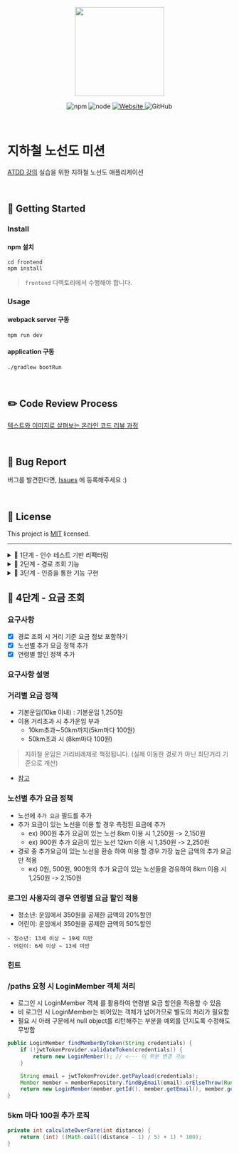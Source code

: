 <p align="center">
    <img width="200px;" src="https://raw.githubusercontent.com/woowacourse/atdd-subway-admin-frontend/master/images/main_logo.png"/>
</p>
<p align="center">
  <img alt="npm" src="https://img.shields.io/badge/npm-6.14.15-blue">
  <img alt="node" src="https://img.shields.io/badge/node-14.18.2-blue">
  <a href="https://edu.nextstep.camp/c/R89PYi5H" alt="nextstep atdd">
    <img alt="Website" src="https://img.shields.io/website?url=https%3A%2F%2Fedu.nextstep.camp%2Fc%2FR89PYi5H">
  </a>
  <img alt="GitHub" src="https://img.shields.io/github/license/next-step/atdd-subway-admin">
</p>

<br>

# 지하철 노선도 미션
[ATDD 강의](https://edu.nextstep.camp/c/R89PYi5H) 실습을 위한 지하철 노선도 애플리케이션

<br>

## 🚀 Getting Started

### Install
#### npm 설치
```
cd frontend
npm install
```
> `frontend` 디렉토리에서 수행해야 합니다.

### Usage
#### webpack server 구동
```
npm run dev
```
#### application 구동
```
./gradlew bootRun
```
<br>

## ✏️ Code Review Process
[텍스트와 이미지로 살펴보는 온라인 코드 리뷰 과정](https://github.com/next-step/nextstep-docs/tree/master/codereview)

<br>

## 🐞 Bug Report

버그를 발견한다면, [Issues](https://github.com/next-step/atdd-subway-service/issues) 에 등록해주세요 :)

<br>

## 📝 License

This project is [MIT](https://github.com/next-step/atdd-subway-service/blob/master/LICENSE.md) licensed.

---

<details>
	<summary>🚀 1단계 - 인수 테스트 기반 리팩터링</summary>

## 🚀 1단계 - 인수 테스트 기반 리팩터링
### 요구사항
- [x] LineService 리팩터링
- [x] (선택) LineSectionAcceptanceTest 리팩터링
</details>

<details>
	<summary>🚀 2단계 - 경로 조회 기능</summary>

## 🚀 2단계 - 경로 조회 기능
### 요구사항
- [x] 최단 경로 조회 인수 테스트 만들기
- [x] 최단 경로 조회 기능 구현하기

### 힌트
#### 최단 경로 라이브러리
+ jgrapht 라이브러리를 활용하면 간편하게 최단거리를 조회할 수 있음
+ 정점(vertext)과 간선(edge), 그리고 가중치 개념을 이용
  + 정점: 지하철역(Station)
  + 간선: 지하철역 연결정보(Section)
  + 가중치: 거리
+ 최단 거리 기준 조회 시 가중치를 `거리`로 설정

#### 외부 라이브러리 테스트
+ 외부 라이브러리의 구현을 수정할 수 없기 때문에 단위 테스트를 하지 않음
+ 외부 라이브러리를 사용하는 직접 구현하는 로직을 검증해야 함
+ 직접 구현하는 로직 검증 시 외부 라이브러리 부분은 실제 객체를 활용

#### 예외 상황 예시
+ 출발역과 도착역이 같은 경우
+ 출발역과 도착역이 연결이 되어 있지 않은 경우
+ 존재하지 않은 출발역이나 도착역을 조회 할 경우

### 미션 수행 순서
#### 인수 테스트 성공 시키기
+ mock 서버와 dto를 정의하여 인수 테스트 성공 시키기

#### 기능 구현
> TDD의 방향보다 테스트를 통해 구현할 기능을 명세하는것과 리팩터링이 더 중요합니다!

#### Outside In 경우
+ 컨트롤러 레이어 구현 이후 서비스 레이어 구현 시 서비스 테스트 우선 작성 후 기능 구현
+ 서비스 테스트 내부에서 도메인들간의 로직의 흐름을 검증, 이 때 사용되는 도메인은 mock 객체를 활용
+ 외부 라이브러리를 활용한 로직을 검증할 때는 가급적 실제 객체를 활용
+ Happy 케이스에 대한 부분만 구현(Side 케이스에 대한 구현은 다음 단계에서 진행)

#### Inside Out 경우
+ 도메인 설계 후 도메인 테스트를 시작으로 기능 구현 시작
+ 해당 도메인의 단위 테스트를 통해 도메인의 역할과 경계를 설계
+ 도메인의 구현이 끝나면 해당 도메인과 관계를 맺는 객체에 대해 기능 구현 시작
```java
ex) 경로 조회를 수행하는 도메인 구현 예시
- 1. PathFinder 라는 클래스 작성 후 경로 조회를 위한 테스트를 작성
- 2. 경로 조회 메서드에서 Line을 인자로 받고 그 결과로 원하는 응답을 리턴하도록 테스트 완성
- 3. 테스트를 성공시키기 위해 JGraph의 실제 객체를 활용(테스트에서는 알 필요가 없음)
```
> 두 방향성을 모두 사용해보시고 테스트가 협력 객체의 세부 구현에 의존하는 경우(가짜 협력 객체 사용)와 <br>
테스트 대상이 협력 객체와 독립적이지 못하고 변경에 영향을 받는 경우(실제 협력 객체 사용)를 모두 경험해보세요 :)

#### 프론트엔드
+ 구현한 기능이 정상적으로 동작하는지 확인을 하기 위한 코드입니다.
+ 반드시 페이지에 맞게 설계를 할 필요는 없고 프론트엔드 코드를 수정해도 무방합니다.
</details>

<details>
	<summary>🚀 3단계 - 인증을 통한 기능 구현</summary>

## 🚀 3단계 - 인증을 통한 기능 구현
### 요구사항
- [x] 토큰 발급 기능 (로그인) 인수 테스트 만들기
- [x] 인증 - 내 정보 조회 기능 완성하기
- [x] 인증 - 즐겨 찾기 기능 완성하기

### 요구사항 설명
### 토큰 발급 인수 테스트
+ 이메일과 패스워드를 이용하여 요청 시 access token을 응답하는 기능을 구현하기
+ `AuthAcceptanceTest`을 만족하도록 구현하면 됨
+ `AuthAcceptanceTest`에서 제시하는 예외 케이스도 함께 고려하여 구현하기
#### Bearer Auth 유효하지 않은 토큰 인수 테스트
+ 유효하지 않은 토큰으로 `/members/me` 요청을 보낼 경우에 대한 예외 처리

### 내 정보 조회 기능
#### 인수 테스트
+ MemberAcceptanceTest 클래스의 manageMyInfo메서드에 인수 테스트를 추가하기
+ 내 정보 조회, 수정, 삭제 기능을 `/members/me` 라는 URI 요청으로 동작하도록 검증
+ 로그인 후 발급 받은 토큰을 포함해서 요청 하기

#### 토큰을 통한 인증
+ `/members/me` 요청 시 토큰을 확인하여 로그인 정보를 받아올 수 있도록 하기
+ `@AuthenticationPrincipal`과 `AuthenticationPrincipalArgumentResolver`을 활용하기
+ 아래의 기능이 제대로 동작하도록 구현하기
  + findMemberOfMine
  + updateMemberOfMine
  + deleteMemberOfMine

### 즐겨 찾기 기능 구현하기
+ 즐겨찾기 기능을 완성하기
+ 인증을 포함하여 전체 ATDD 사이클을 경험할 수 있도록 기능을 구현하기

### 힌트
### 인증 기반 인수 테스트
사용자 정보를 인수 테스트 메서드의 첫번째 파라미터로 넘겨줄 수 있음
</details>

## 🚀 4단계 - 요금 조회
### 요구사항
- [x] 경로 조회 시 거리 기준 요금 정보 포함하기
- [x] 노선별 추가 요금 정책 추가
- [x] 연령별 할인 정책 추가

### 요구사항 설명
### 거리별 요금 정책
+ 기본운임(10㎞ 이내) : 기본운임 1,250원
+ 이용 거리초과 시 추가운임 부과
  + 10km초과∼50km까지(5km마다 100원)
  + 50km초과 시 (8km마다 100원)
> 지하철 운임은 거리비례제로 책정됩니다. (실제 이동한 경로가 아닌 최단거리 기준으로 계산)
+ [참고](http://www.seoulmetro.co.kr/kr/page.do?menuIdx=354)

### 노선별 추가 요금 정책
+ 노선에 `추가 요금` 필드를 추가
+ 추가 요금이 있는 노선을 이용 할 경우 측정된 요금에 추가
  + ex) 900원 추가 요금이 있는 노선 8km 이용 시 1,250원 -> 2,150원
  + ex) 900원 추가 요금이 있는 노선 12km 이용 시 1,350원 -> 2,250원
+ 경로 중 추가요금이 있는 노선을 환승 하여 이용 할 경우 가장 높은 금액의 추가 요금만 적용
  + ex) 0원, 500원, 900원의 추가 요금이 있는 노선들을 경유하여 8km 이용 시 1,250원 -> 2,150원

### 로그인 사용자의 경우 연령별 요금 할인 적용
+ 청소년: 운임에서 350원을 공제한 금액의 20%할인
+ 어린이: 운임에서 350원을 공제한 금액의 50%할인
```
- 청소년: 13세 이상 ~ 19세 미만
- 어린이: 6세 이상 ~ 13세 미만
```

### 힌트
### /paths 요청 시 LoginMember 객체 처리
+ 로그인 시 LoginMember 객체 를 활용하여 연령별 요금 할인을 적용할 수 있음
+ 비 로그인 시 LoginMember는 비어있는 객체가 넘어가므로 별도의 처리가 필요함
+ 필요 시 아래 구문에서 null object를 리턴해주는 부분을 예외를 던지도록 수정해도 무방함
```java
public LoginMember findMemberByToken(String credentials) {
    if (!jwtTokenProvider.validateToken(credentials)) {
        return new LoginMember(); // <--- 이 부분 변경 가능
    }

    String email = jwtTokenProvider.getPayload(credentials);
    Member member = memberRepository.findByEmail(email).orElseThrow(RuntimeException::new);
    return new LoginMember(member.getId(), member.getEmail(), member.getAge());
}
```

### 5km 마다 100원 추가 로직
```java
private int calculateOverFare(int distance) {
    return (int) ((Math.ceil((distance - 1) / 5) + 1) * 100);
}
```
